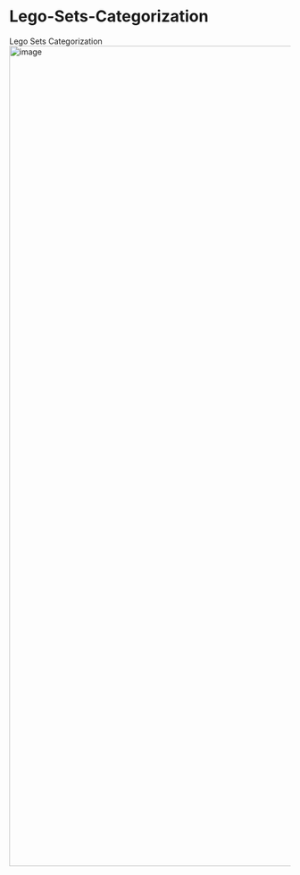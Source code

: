 # Lego-Sets-Categorization
Lego Sets Categorization
<img width="2755" height="1470" alt="image" src="https://github.com/user-attachments/assets/9bb7dd47-4b9e-47a2-b77c-980a4a8c59cf" />
